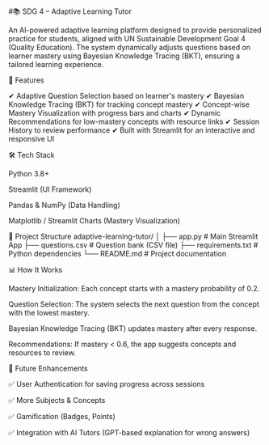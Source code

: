#📚 SDG 4 – Adaptive Learning Tutor

An AI-powered adaptive learning platform designed to provide personalized practice for students, aligned with UN Sustainable Development Goal 4 (Quality Education).
The system dynamically adjusts questions based on learner mastery using Bayesian Knowledge Tracing (BKT), ensuring a tailored learning experience.

🚀 Features

✔ Adaptive Question Selection based on learner's mastery
✔ Bayesian Knowledge Tracing (BKT) for tracking concept mastery
✔ Concept-wise Mastery Visualization with progress bars and charts
✔ Dynamic Recommendations for low-mastery concepts with resource links
✔ Session History to review performance
✔ Built with Streamlit for an interactive and responsive UI

🛠 Tech Stack

Python 3.8+

Streamlit (UI Framework)

Pandas & NumPy (Data Handling)

Matplotlib / Streamlit Charts (Mastery Visualization)

📂 Project Structure
adaptive-learning-tutor/
│
├── app.py                  # Main Streamlit App
├── questions.csv           # Question bank (CSV file)
├── requirements.txt        # Python dependencies
└── README.md               # Project documentation

📊 How It Works

Mastery Initialization: Each concept starts with a mastery probability of 0.2.

Question Selection: The system selects the next question from the concept with the lowest mastery.

Bayesian Knowledge Tracing (BKT) updates mastery after every response.

Recommendations: If mastery < 0.6, the app suggests concepts and resources to review.

🔮 Future Enhancements

✅ User Authentication for saving progress across sessions

✅ More Subjects & Concepts

✅ Gamification (Badges, Points)

✅ Integration with AI Tutors (GPT-based explanation for wrong answers)
